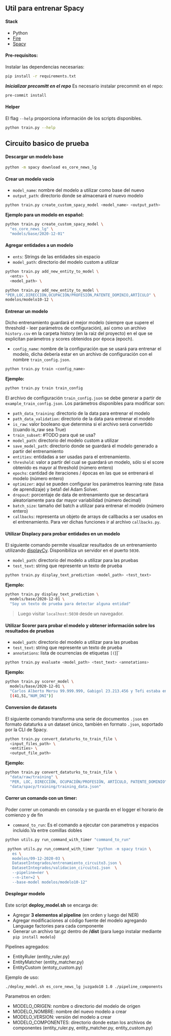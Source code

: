 ## Util para entrenar Spacy

#### Stack

- Python
- [Fire](https://github.com/google/python-fire)
- [Spacy](https://spacy.io/)

#### Pre-requisitos:

Instalar las dependencias necesarias:

```bash
pip install -r requirements.txt
```
***Inicializar precomitt en el repo***
Es necesario instalar  precommit en el repo:
```bash
pre-commit install

```



#### Helper

El flag `--help` proporciona información de los scripts disponibles.

```bash
python train.py --help
```

## Circuito basico de prueba

#### Descargar un modelo base

```bash
python -m spacy download es_core_news_lg
```

#### Crear un modelo vacío

- `model_name`: nombre del modelo a utilizar como base del nuevo
- `output_path`: directorio donde se almacenará el nuevo modelo

```bash
python train.py create_custom_spacy_model <model_name> <output_path>
```

**Ejemplo para un modelo en español:**

```bash
python train.py create_custom_spacy_model \
  "es_core_news_lg" \
  "models/base/2020-12-01"
```

#### Agregar entidades a un modelo

- `ents`: Strings de las entidades sin espacio
- `model_path`: directorio del modelo custom a utilizar

```bash
python train.py add_new_entity_to_model \
  <ents> \
  <model_path> \
```

```bash
python train.py add_new_entity_to_model \
"PER,LOC,DIRECCIÓN,OCUPACIÓN/PROFESIÓN,PATENTE_DOMINIO,ARTÍCULO" \
modelos/modelo10-12 \
```

#### Entrenar un modelo
Dicho entrenamiento guardará el mejor modelo (siempre que supere el threshold - leer parámetros de configuración), así como un archivo `history.csv` en la carpeta history (en la raiz del proyecto) en el que se explicitan parámetros y scores obtenidos por época (epoch).

- `config_name`: nombre de la configuración que se usará para entrenar el modelo, dicha debería estar en un archivo de configuración con el nombre `train_config.json`. 

```bash
python train.py train <config_name>
```

**Ejemplo:**

```bash
python train.py train train_config
```

El archivo de configuración `train_config.json` se debe generar a partir de `example_train_config.json`. Los parámetros disponibles para modificar son:
- `path_data_training`: directorio de la data para entrenar el modelo 
- `path_data_validation`: directorio de la data para entrenar el modelo
- `is_raw`: valor booleano que determina si el archivo será convertido (cuando is_raw sea True)
- `train_subset`:  #TODO para qué se usa? 
- `model_path`: directorio del modelo custom a utilizar
- `save_model_path`: directorio donde se guardará el modelo generado a partir del entrenamiento
- `entities`: entidadas a ser usadas para el entrenamiento.
- `threshold`: valor a partir del cual se guardará un modelo, sólo si el score obtenido es mayor al threshold (número entero)
- `epochs`: cantidad de iteraciones / épocas en las que se entrenará el modelo (número entero)
- `optimizer`: aquí se pueden configurar los parámetros learning rate (tasa de aprendizaje) y beta1 del Adam Solver.
- `dropout`: porcentaje de data de entrenamiento que se descartará aleatoriamente para dar mayor variabilidad (número decimal)
- `batch_size`: tamaño del batch a utilizar para entrenar el modelo (número entero)
- `callbacks`: representa un objeto de arrays de callbacks a ser usados en el entrenamiento. Para ver dichas funciones ir al archivo `callbacks.py`.


#### Utilizar Displacy para probar entidades en un modelo

El siguiente comando permite visualizar resultados de un entrenamiento utilizando [displayCy](https://spacy.io/api/top-level#displacy). Disponibiliza un servidor en el puerto `5030`.

- `model_path`: directorio del modelo a utilizar para las pruebas
- `test_text`: string que represente un texto de prueba

```bash
python train.py display_text_prediction <model_path> <test_text>
```

**Ejemplo:**

```bash
python train.py display_text_prediction \
  models/base/2020-12-01 \
  "Soy un texto de prueba para detectar alguna entidad"
```

> Luego visitar `localhost:5030` desde un navegador.

#### Utilizar Scorer para probar el modelo y obtener información sobre los resultados de pruebas

- `model_path`: directorio del modelo a utilizar para las pruebas
- `test_text`: string que represente un texto de prueba
- `annotations`: lista de ocurrencias de etiquetas `[(`)]`

```bash
python train.py evaluate <model_path> <test_text> <annotations>
```

**Ejemplo:**

```bash
python train.py scorer_model \
  models/base/2020-12-01 \
  "Carlos Alberto Mersu 99.999.999, Gabigol 23.213.456 y Tefi estaba en la hamaca con el dni 99999999" \
  [(41,51,"NUM_DNI")]
```

#### Conversion de datasets

El siguiente comando transforma una serie de documentos `.json` en formato dataturks a un dataset único, también en formato `.json`, soportado por la CLI de Spacy.

```bash
python train.py convert_dataturks_to_train_file \
  <input_files_path> \
  <entities> \
  <output_file_path>
```

**Ejemplo:**

```bash
python train.py convert_dataturks_to_train_file \
  "data/raw/training" \
  "PER, LOC, DIRECCIÓN, OCUPACIÓN/PROFESIÓN, ARTÍCULO, PATENTE_DOMINIO" \
  "data/spacy/training/training_data.json"
```

#### Correr un comando con un timer:

Poder correr un comando en consola y se guarda en el logger el horario de comienzo y de fin

- `command_to_run`: Es el comando a ejecutar con parametros y espacios incluido.Va entre comillas dobles

```bash
python utils.py run_command_with_timer "command_to_run"
```

```bash
 python utils.py run_command_with_timer "python -m spacy train \
   es \
   modelos/09-12-2020-03 \
   DatasetIntegrados/entrenamiento_circuito3.json \
   DatasetIntegrados/validacion_circuito1.json  \
   --pipeline=ner \
   --n-iter=2 \
   --base-model modelos/modelo10-12"
```

#### Desplegar modelo

Este script **deploy_model.sh** se encarga de:
- Agregar **3 elementos al pipeline** (en orden y luego del NER)
- Agregar modificaciones al código fuente del modelo agregando Language factories para cada componente
- Generar un archivo tar.gz dentro de **/dist** (para luego instalar mediante `pip install modelo`)

Pipelines agregados:
- EntityRuler (entity_ruler.py)
- EntityMatcher (entity_matcher.py)
- EntityCustom (entoty_custom.py)

Ejemplo de uso:
```
./deploy_model.sh es_core_news_lg juzgado10 1.0 ./pipeline_components
```

Parametros en orden:
- MODELO_ORIGEN: nombre o directorio del modelo de origen
- MODELO_NOMBRE: nombre del nuevo modelo a crear
- MODELO_VERSION: versión del modelo a crear
- MODELO_COMPONENTES: directorio donde estan los archivos de componentes (entity_ruler.py, entity_matcher.py, entity_custom.py)
